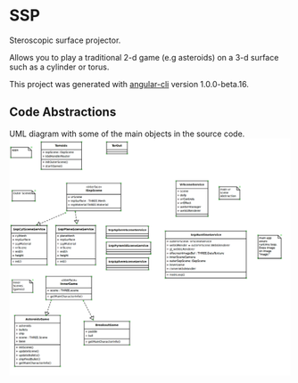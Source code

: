 # SSP

Steroscopic surface projector.

Allows you to play a traditional 2-d game (e.g asteroids) on a 3-d surface such as a cylinder or torus.

This project was generated with [angular-cli](https://github.com/angular/angular-cli) version 1.0.0-beta.16.

## Code Abstractions
UML diagram with some of the main objects in the source code.
![torroids_overview.png](https://github.com/vt5491/ssp/blob/master/doc/uml/torroids_overview.png?raw=true)
